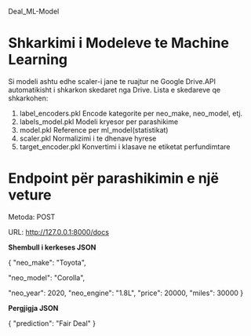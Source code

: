 Deal_ML-Model

# Shkarkimi i Modeleve te Machine Learning
Si modeli ashtu edhe scaler-i jane te ruajtur ne Google Drive.API automatikisht i shkarkon skedaret nga Drive.
Lista e skedareve qe shkarkohen:
1. label_encoders.pkl	Encode kategorite per neo_make, neo_model, etj.
2. labels_model.pkl	Modeli kryesor per parashikime
3. model.pkl	Reference per ml_model(statistikat)
4. scaler.pkl	Normalizimi i te dhenave hyrese
5. target_encoder.pkl	Konvertimi i klasave ne etiketat perfundimtare

# Endpoint për parashikimin e një veture
Metoda: POST

URL: http://127.0.0.1:8000/docs 

 **Shembull i kerkeses JSON**
 
{
  "neo_make": "Toyota",
  
  "neo_model": "Corolla",
  
  "neo_year": 2020,
  "neo_engine": "1.8L",
  "price": 20000,
  "miles": 30000
}


**Pergjigja JSON**


{
  "prediction": "Fair Deal"
}
